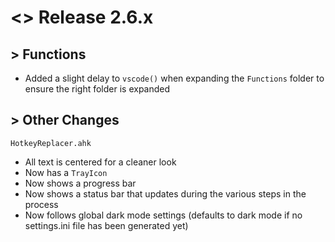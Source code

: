# <> Release 2.6.x

## > Functions
- Added a slight delay to `vscode()` when expanding the `Functions` folder to ensure the right folder is expanded

## > Other Changes

`HotkeyReplacer.ahk`
- All text is centered for a cleaner look
- Now has a `TrayIcon`
- Now shows a progress bar
- Now shows a status bar that updates during the various steps in the process
- Now follows global dark mode settings (defaults to dark mode if no settings.ini file has been generated yet)